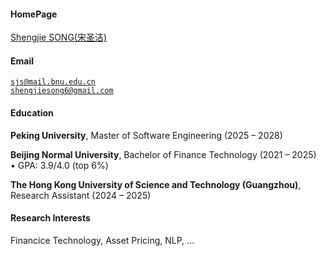 #### HomePage
[Shengjie SONG(宋圣洁)](https://samuelssj123.github.io/shengjie.github.io/)

#### Email  
<code>sjs@mail.bnu.edu.cn</code>  
<code>shengjiesong6@gmail.com</code>

#### Education  
**Peking University**, Master of Software Engineering (2025 – 2028)  

**Beijing Normal University**, Bachelor of Finance Technology (2021 – 2025)  
• GPA: 3.9/4.0 (top 6%)  

**The Hong Kong University of Science and Technology (Guangzhou)**, Research Assistant (2024 – 2025)  

#### Research Interests  
Financice Technology, Asset Pricing, NLP, ...
